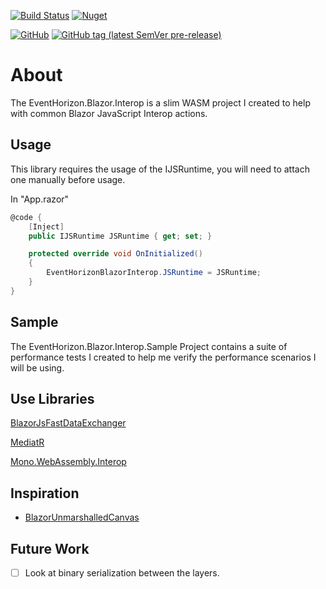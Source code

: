 [![Build Status](https://img.shields.io/endpoint.svg?url=https%3A%2F%2Factions-badge.atrox.dev%2Fcanhorn%2FEventHorizon.Blazor.Interop%2Fbadge%3Fref%3Dmain&style=for-the-badge)](https://actions-badge.atrox.dev/canhorn/EventHorizon.Blazor.Interop/goto?ref=main)
[![Nuget](https://img.shields.io/nuget/vpre/EventHorizon.Blazor.Interop?style=for-the-badge)](https://www.nuget.org/packages/EventHorizon.Blazor.Interop)

[![GitHub](https://img.shields.io/github/license/canhorn/EventHorizon.Blazor.Interop?style=for-the-badge)](https://github.com/canhorn/EventHorizon.Blazor.Interop/blob/main/LICENSE)
[![GitHub tag (latest SemVer pre-release)](https://img.shields.io/github/v/tag/canhorn/EventHorizon.Blazor.Interop?include_prereleases&label=latest%20tag&style=for-the-badge)](https://github.com/canhorn/EventHorizon.Blazor.Interop/tags)

# About

The EventHorizon.Blazor.Interop is a slim WASM project I created to help with common Blazor JavaScript Interop actions. 

## Usage

This library requires the usage of the IJSRuntime, you will need to attach one manually before usage.

In "App.razor"
~~~ csharp
@code {
    [Inject]
    public IJSRuntime JSRuntime { get; set; }

    protected override void OnInitialized()
    {
        EventHorizonBlazorInterop.JSRuntime = JSRuntime;
    }
}
~~~

## Sample

The EventHorizon.Blazor.Interop.Sample Project contains a suite of performance tests I created to help me verify the performance scenarios I will be using.

## Use Libraries

[BlazorJsFastDataExchanger](https://github.com/Lupusa87/BlazorJsFastDataExchanger)

[MediatR](https://github.com/jbogard/MediatR)

[Mono.WebAssembly.Interop](https://www.nuget.org/packages/Mono.WebAssembly.Interop)

## Inspiration

- [BlazorUnmarshalledCanvas](https://github.com/jhwcn/BlazorUnmarshalledCanvas/blob/master/UmCanvas/Canvas.cs)

## Future Work

- [ ] Look at binary serialization between the layers.
